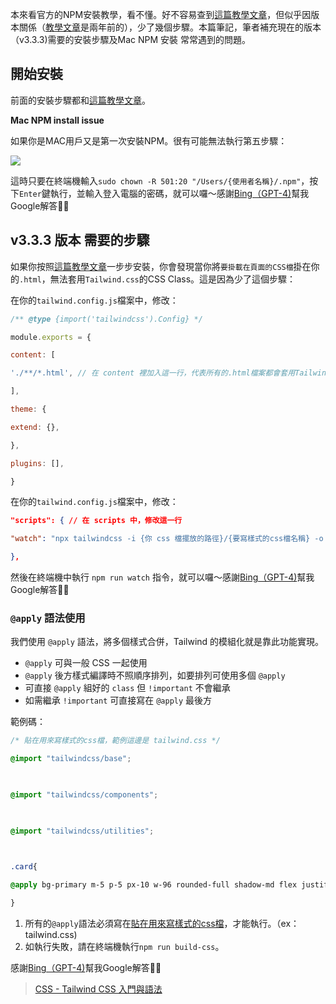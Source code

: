 

本來看官方的NPM安裝教學，看不懂。好不容易查到[這篇教學文章](https://hackmd.io/@lalarabbits/Installation_npm_tailwind)，但似乎因版本關係（[教學文章](https://hackmd.io/@lalarabbits/Installation_npm_tailwind)是兩年前的），少了幾個步驟。本篇筆記，筆者補充現在的版本（v3.3.3)需要的安裝步驟及Mac NPM 安裝 常常遇到的問題。


## 開始安裝


前面的安裝步驟都和[這篇教學文章](https://hackmd.io/@lalarabbits/Installation_npm_tailwind)。


**Mac NPM install issue**


如果你是MAC用戶又是第一次安裝NPM。很有可能無法執行第五步驟：


![](https://i.imgur.com/IXztLzX.png)



這時只要在終端機輸入`sudo chown -R 501:20 "/Users/{使用者名稱}/.npm"`，按下`Enter`鍵執行，並輸入登入電腦的密碼，就可以囉～感謝[Bing（GPT-4)]([Bing](https://www.bing.com/))幫我Google解答🙏🏻




## v3.3.3 版本 需要的步驟


如果你按照[這篇教學文章](https://hackmd.io/@lalarabbits/Installation_npm_tailwind)一步步安裝，你會發現當你將`要掛載在頁面的CSS檔`掛在你的`.html`，無法套用`Tailwind.css`的CSS Class。這是因為少了這個步驟：

在你的`tailwind.config.js`檔案中，修改：

```js
/** @type {import('tailwindcss').Config} */

module.exports = {

content: [

'./**/*.html', // 在 content 裡加入這一行，代表所有的.html檔案都會套用Tailwind.css

],

theme: {

extend: {},

},

plugins: [],

}
```


在你的`tailwind.config.js`檔案中，修改：


```json
"scripts": { // 在 scripts 中，修改這一行

"watch": "npx tailwindcss -i {你 css 檔擺放的路徑}/{要寫樣式的css檔名稱} -o {你 css 檔擺放的路徑}/{頁面要掛載的css檔名稱} --watch"

},

```



然後在終端機中執行 `npm run watch` 指令，就可以囉～感謝[Bing（GPT-4)]([Bing](https://www.bing.com/))幫我Google解答🙏🏻








### `@apply` 語法使用

我們使用 `@apply` 語法，將多個樣式合併，Tailwind 的模組化就是靠此功能實現。

- `@apply` 可與一般 CSS 一起使用
- `@apply` 後方樣式編譯時不照順序排列，如要排列可使用多個 `@apply`
- 可直接 `@apply` 組好的 `class` 但 `!important` 不會繼承
- 如需繼承 `!important` 可直接寫在 `@apply` 最後方

範例碼：

```css
/* 貼在用來寫樣式的css檔，範例這邊是 tailwind.css */

@import "tailwindcss/base";

  

@import "tailwindcss/components";

  

@import "tailwindcss/utilities";

  

.card{

@apply bg-primary m-5 p-5 px-10 w-96 rounded-full shadow-md flex justify-between items-center flex-row;

}
```


1. 所有的`@apply`語法必須寫在<u>貼在用來寫樣式的css檔</u>，才能執行。（ex：tailwind.css)
2. 如執行失敗，請在終端機執行`npm run build-css`。



感謝[Bing（GPT-4)]([Bing](https://www.bing.com/))幫我Google解答🙏🏻



>[CSS - Tailwind CSS 入門與語法](https://ithelp.ithome.com.tw/articles/10254936)